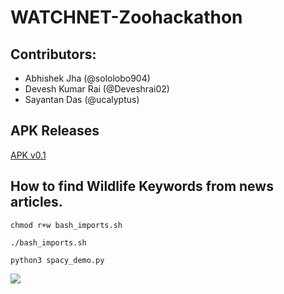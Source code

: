 # WATCHNET-Zoohackathon

## Contributors:
- Abhishek Jha (@sololobo904)
- Devesh Kumar Rai (@Deveshrai02)
- Sayantan Das (@ucalyptus)

## APK Releases
[APK v0.1](https://github.com/ucalyptus/WATCHNET-Zoohackathon/wiki/)


## How to find Wildlife Keywords from news articles.

```
chmod r+w bash_imports.sh

./bash_imports.sh

python3 spacy_demo.py
```


![](http://ucalyptus.github.io/WATCHNET-Zoohackathon/1.png)

